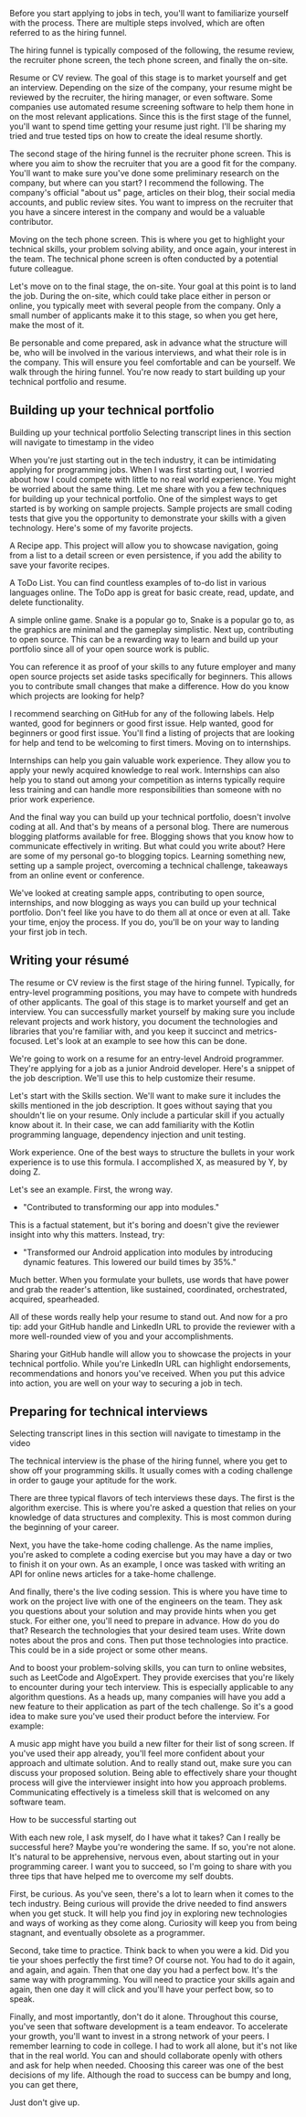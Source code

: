 Before you start applying to jobs in tech, you'll want to familiarize yourself with the process. There are multiple steps involved, which are often referred to as the hiring funnel. 

The hiring funnel is typically composed of the following, the resume review, the recruiter phone screen, the tech phone screen, and finally the on-site. 

Resume or CV review. The goal of this stage is to market yourself and get an interview. Depending on the size of the company, your resume might be reviewed by the recruiter, the hiring manager, or even software. Some companies use automated resume screening software to help them hone in on the most relevant applications. Since this is the first stage of the funnel, you'll want to spend time getting your resume just right. I'll be sharing my tried and true tested tips on how to create the ideal resume shortly. 

The second stage of the hiring funnel is the recruiter phone screen. This is where you aim to show the recruiter that you are a good fit for the company. You'll want to make sure you've done some preliminary research on the company, but where can you start? I recommend the following. The company's official "about us" page, articles on their blog, their social media accounts, and public review sites. You want to impress on the recruiter that you have a sincere interest in the company and would be a valuable contributor. 

Moving on the tech phone screen. This is where you get to highlight your technical skills, your problem solving ability, and once again, your interest in the team. The technical phone screen is often conducted by a potential future colleague. 

Let's move on to the final stage, the on-site. Your goal at this point is to land the job. During the on-site, which could take place either in person or online, you typically meet with several people from the company. Only a small number of applicants make it to this stage, so when you get here, make the most of it. 

Be personable and come prepared, ask in advance what the structure will be, who will be involved in the various interviews, and what their role is in the company. This will ensure you feel comfortable and can be yourself. We walk through the hiring funnel. You're now ready to start building up your technical portfolio and resume.

## Building up your technical portfolio

Building up your technical portfolio
Selecting transcript lines in this section will navigate to timestamp in the video

When you're just starting out in the tech industry, it can be intimidating applying for programming jobs. When I was first starting out, I worried about how I could compete with little to no real world experience. You might be worried about the same thing. Let me share with you a few techniques for building up your technical portfolio. One of the simplest ways to get started is by working on sample projects. Sample projects are small coding tests that give you the opportunity to demonstrate your skills with a given technology. Here's some of my favorite projects. 

A Recipe app. This project will allow you to showcase navigation, going from a list to a detail screen or even persistence, if you add the ability to save your favorite recipes. 

A ToDo List. You can find countless examples of to-do list in various languages online. The ToDo app is great for basic create, read, update, and delete functionality. 

A simple online game. Snake is a popular go to, Snake is a popular go to, as the graphics are minimal and the gameplay simplistic. Next up, contributing to open source. This can be a rewarding way to learn and build up your portfolio since all of your open source work is public.

You can reference it as proof of your skills to any future employer and many open source projects set aside tasks specifically for beginners. This allows you to contribute small changes that make a difference. How do you know which projects are looking for help? 

I recommend searching on GitHub for any of the following labels. Help wanted, good for beginners or good first issue. Help wanted, good for beginners or good first issue. You'll find a listing of projects that are looking for help and tend to be welcoming to first timers. Moving on to internships.

Internships can help you gain valuable work experience. They allow you to apply your newly acquired knowledge to real work. Internships can also help you to stand out among your competition as interns typically require less training and can handle more responsibilities than someone with no prior work experience. 

And the final way you can build up your technical portfolio, doesn't involve coding at all. And that's by means of a personal blog. There are numerous blogging platforms available for free. Blogging shows that you know how to communicate effectively in writing. But what could you write about? Here are some of my personal go-to blogging topics. Learning something new, setting up a sample project, overcoming a technical challenge, takeaways from an online event or conference. 

We've looked at creating sample apps, contributing to open source, internships, and now blogging as ways you can build up your technical portfolio. Don't feel like you have to do them all at once or even at all. Take your time, enjoy the process. If you do, you'll be on your way to landing your first job in tech.

## Writing your résumé

The resume or CV review is the first stage of the hiring funnel. Typically, for entry-level programming positions, you may have to compete with hundreds of other applicants. The goal of this stage is to market yourself and get an interview. You can successfully market yourself by making sure you include relevant projects and work history, you document the technologies and libraries that you're familiar with, and you keep it succinct and metrics-focused. Let's look at an example to see how this can be done. 

We're going to work on a resume for an entry-level Android programmer. They're applying for a job as a junior Android developer. Here's a snippet of the job description. We'll use this to help customize their resume. 

Let's start with the Skills section. We'll want to make sure it includes the skills mentioned in the job description. It goes without saying that you shouldn't lie on your resume. Only include a particular skill if you actually know about it. In their case, we can add familiarity with the Kotlin programming language, dependency injection and unit testing. 

Work experience. One of the best ways to structure the bullets in your work experience is to use this formula.
I accomplished X, as measured by Y, by doing Z. 

Let's see an example. First, the wrong way. 

- "Contributed to transforming our app into modules." 

This is a factual statement, but it's boring and doesn't give the reviewer insight into why this matters. Instead, try: 

- "Transformed our Android application into modules by introducing dynamic features. This lowered our build times by 35%." 

Much better. When you formulate your bullets, use words that have power and grab the reader's attention, like sustained, coordinated, orchestrated, acquired, spearheaded. 

All of these words really help your resume to stand out. And now for a pro tip: add your GitHub handle and LinkedIn URL to provide the reviewer with a more well-rounded view of you and your accomplishments. 

Sharing your GitHub handle will allow you to showcase the projects in your technical portfolio. While you're LinkedIn URL can highlight endorsements, recommendations and honors you've received. When you put this advice into action, you are well on your way to securing a job in tech.

## Preparing for technical interviews

Selecting transcript lines in this section will navigate to timestamp in the video

The technical interview is the phase of the hiring funnel, where you get to show off your programming skills. It usually comes with a coding challenge in order to gauge your aptitude for the work.

There are three typical flavors of tech interviews these days. The first is the algorithm exercise. This is where you're asked a question that relies on your knowledge of data structures and complexity. This is most common during the beginning of your career. 

Next, you have the take-home coding challenge. As the name implies, you're asked to complete a coding exercise but you may have a day or two to finish it on your own. As an example, I once was tasked with writing an API for online news articles for a take-home challenge. 

And finally, there's the live coding session. This is where you have time to work on the project live with one of the engineers on the team. They ask you questions about your solution and may provide hints when you get stuck. For either one, you'll need to prepare in advance. How do you do that? Research the technologies that your desired team uses. Write down notes about the pros and cons. Then put those technologies into practice. This could be in a side project or some other means. 

And to boost your problem-solving skills, you can turn to online websites, such as LeetCode and AlgoExpert. They provide exercises that you're likely to encounter during your tech interview. This is especially applicable to any algorithm questions. As a heads up, many companies will have you add a new feature to their application as part of the tech challenge. So it's a good idea to make sure you've used their product before the interview. For example:

A music app might have you build a new filter for their list of song screen. If you've used their app already, you'll feel more confident about your approach and ultimate solution. And to really stand out, make sure you can discuss your proposed solution. Being able to effectively share your thought process will give the interviewer insight into how you approach problems. Communicating effectively is a timeless skill that is welcomed on any software team.

How to be successful starting out

With each new role, I ask myself, do I have what it takes? Can I really be successful here? Maybe you're wondering the same. If so, you're not alone. It's natural to be apprehensive, nervous even, about starting out in your programming career. I want you to succeed, so I'm going to share with you three tips that have helped me to overcome my self doubts. 

First, be curious. As you've seen, there's a lot to learn when it comes to the tech industry. Being curious will provide the drive needed to find answers when you get stuck. It will help you find joy in exploring new technologies and ways of working as they come along. Curiosity will keep you from being stagnant, and eventually obsolete as a programmer. 

Second, take time to practice. Think back to when you were a kid. Did you tie your shoes perfectly the first time? Of course not. You had to do it again, and again, and again. Then that one day you had a perfect bow. It's the same way with programming. You will need to practice your skills again and again, then one day it will click and you'll have your perfect bow, so to speak. 

Finally, and most importantly, don't do it alone. Throughout this course, you've seen that software development is a team endeavor. To accelerate your growth, you'll want to invest in a strong network of your peers. I remember learning to code in college. I had to work all alone, but it's not like that in the real world. You can and should collaborate openly with others and ask for help when needed. Choosing this career was one of the best decisions of my life. Although the road to success can be bumpy and long, you can get there, 

Just don't give up.
